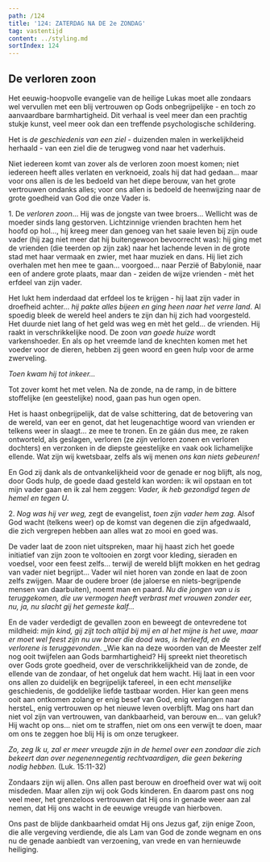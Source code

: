 ```yaml
---
path: /124
title: '124: ZATERDAG NA DE 2e ZONDAG'
tag: vastentijd
content: ../styling.md
sortIndex: 124
---
```


## De verloren zoon

Het eeuwig-hoopvolle evangelie van de heilige Lukas moet alle zondaars wel vervullen met een blij vertrouwen op Gods onbegrijpelijke - en toch zo aanvaardbare barmhartigheid. Dit verhaal is veel meer dan een prachtig stukje kunst, veel meer ook dan een treffende psychologische schildering.

Het is _de geschiedenis van een ziel_ - duizenden malen in werkelijkheid herhaald - van een ziel die de terugweg vond naar het vaderhuis.

Niet iedereen komt van zover als de verloren zoon moest komen; niet iedereen heeft alles verlaten en verknoeid, zoals hij dat had gedaan... maar voor ons allen is de les bedoeld van het diepe berouw, van het grote vertrouwen ondanks alles; voor ons allen is bedoeld de heenwijzing naar de grote goedheid van God die onze Vader is.

1\. De _verloren zoon_... Hij was de jongste van twee broers... Wellicht was de moeder sinds lang gestorven. Lichtzinnige vrienden brachten hem het hoofd op hol..., hij kreeg meer dan genoeg van het saaie leven bij zijn oude vader (hij zag niet meer dat hij buitengewoon bevoorrecht was): hij ging met de vrienden (die teerden op zijn zak) naar het lachende leven in de grote stad met haar vermaak en zwier, met haar muziek en dans. Hij liet zich overhalen met hen mee te gaan... voorgoed... naar Perzië of Babylonië, naar een of andere grote plaats, maar dan - zeiden de wijze vrienden - mèt het erfdeel van zijn vader.

Het lukt hem inderdaad dat erfdeel los te krijgen - hij laat zijn vader in droefheid achter... _hij pakte alles bijeen en ging heen naar het verre land_. Al spoedig bleek de wereld heel anders te zijn dan hij zich had voorgesteld. Het duurde niet lang of het geld was weg en mèt het geld... de
vrienden. Hij raakt in verschrikkelijke nood. De zoon _van goede huize_ wordt varkenshoeder. En als op het vreemde land de knechten komen met het voeder voor de dieren, hebben zij geen woord en geen hulp voor de arme zwerveling.

_Toen kwam hij tot inkeer..._

Tot zover komt het met velen. Na de zonde, na de ramp, in de bittere stoffelijke (en geestelijke) nood, gaan pas hun ogen open.

Het is haast onbegrijpelijk, dat de valse schittering, dat de betovering van de wereld, van eer en genot, dat het leugenachtige woord van vrienden er telkens weer in slaagt... ze mee te tronen. En ze gáán dus mee, ze raken ontworteld, als geslagen, verloren (ze _zijn_ verloren zonen en verloren dochters) en verzonken in de diepste geestelijke en vaak ook lichamelijke ellende. Wat zijn wij kwetsbaar, zelfs als wij menen _ons kan niets gebeuren!_

En God zij dank als de ontvankelijkheid voor de genade er nog blijft, als nog, door Gods hulp, de goede daad gesteld kan worden: ik wil opstaan en tot mijn vader gaan en ik zal hem zeggen: _Vader, ik heb gezondigd tegen de hemel en tegen U_.

2\. _Nog was hij ver weg,_ zegt de evangelist, _toen zijn vader hem zag._ Alsof God wacht (telkens weer) op de komst van degenen die zijn afgedwaald, die zich vergrepen hebben aan alles wat zo mooi en goed was.

De vader laat de zoon niet uitspreken, maar hij haast zich het goede initiatief van zijn zoon te voltooien en zorgt voor kleding, sieraden en voedsel, voor een feest zelfs... terwijl de wereld blijft mokken en het gedrag van vader niet begrijpt... Vader wil niet horen van zonde en laat de zoon zelfs zwijgen. Maar de oudere broer (de jaloerse en niets-begrijpende mensen van daarbuiten), noemt man en paard. _Nu die jongen van u is teruggekomen, die uw vermogen heeft verbrast met vrouwen zonder eer, nu, ja, nu slacht gij het gemeste kalf..._

En de vader verdedigt de gevallen zoon en beweegt de ontevredene tot mildheid: _mijn kind, gij zijt toch altijd bij mij en al het mijne is het uwe, maar er moet wel feest zijn nu uw broer die dood was, is herleefd, en de verlorene is teruggevonden_. _Wie kan na deze woorden van de Meester zelf nog ooit twijfelen aan Gods barmhartigheid? Hij spreekt niet theoretisch over Gods grote goedheid, over de verschrikkelijkheid van de zonde, de ellende van de zondaar, of het ongeluk dat hem wacht. Hij laat in een voor ons allen zo duidelijk en begrijpelijk tafereel, in een echt _menselijke_ geschiedenis, de goddelijke liefde tastbaar worden. Hier kan geen mens ooit aan ontkomen zolang er enig besef van God, enig verlangen naar hersteL, enig vertrouwen op het nieuwe leven overblijft. Mag ons hart dan niet vol zijn van vertrouwen, van dankbaarheid, van berouw en... van geluk? Hij wacht op ons... niet om te straffen, niet om ons een verwijt te doen, maar om ons te zeggen
hoe blij Hij is om onze terugkeer.

_Zo, zeg Ik u, zal er meer vreugde zijn in de hemel over een zondaar die zich bekeert dan over negenennegentig rechtvaardigen, die geen bekering nodig hebben._ (Luk. 15:11-32)

Zondaars zijn wij allen. Ons allen past berouw en droefheid over wat wij ooit misdeden. Maar allen zijn wij ook Gods kinderen. En daarom past ons nog veel meer, het grenzeloos vertrouwen dat Hij ons in genade weer aan zal nemen, dat Hij ons wacht in de eeuwige vreugde van hierboven.

Ons past de blijde dankbaarheid omdat Hij ons Jezus gaf, zijn enige Zoon, die alle vergeving verdiende, die als Lam van God de zonde wegnam en ons nu de genade aanbiedt van verzoening, van vrede en van hernieuwde heiliging.
